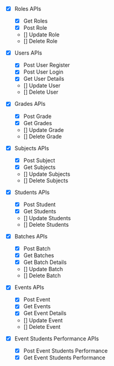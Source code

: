 - [x] Roles APIs
    - [x] Get Roles
    - [x] Post Role
    - [] Update Role
    - [] Delete Role

- [x] Users APIs
    - [x] Post User Register
    - [x] Post User Login
    - [x] Get User Details
    - [] Update User
    - [] Delete User

- [x] Grades APIs
    - [x] Post Grade
    - [x] Get Grades
    - [] Update Grade
    - [] Delete Grade

- [x] Subjects APIs
    - [x] Post Subject
    - [x] Get Subjects
    - [] Update Subjects
    - [] Delete Subjects

- [x] Students APIs
    - [x] Post Student
    - [x] Get Students
    - [] Update Students
    - [] Delete Students

- [x] Batches APIs
    - [x] Post Batch
    - [x] Get Batches
    - [x] Get Batch Details
    - [] Update Batch
    - [] Delete Batch

- [x] Events APIs
    - [x] Post Event
    - [x] Get Events
    - [x] Get Event Details
    - [] Update Event
    - [] Delete Event

- [x] Event Students Performance APIs
    - [x] Post Event Students Performance
    - [x] Get Event Students Performance